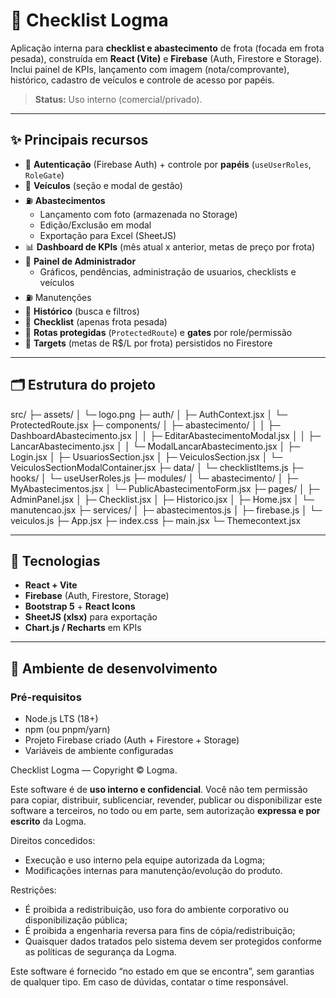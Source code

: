 # 🚚 Checklist Logma

Aplicação interna para **checklist e abastecimento** de frota (focada em frota pesada), construída em **React (Vite)** e **Firebase** (Auth, Firestore e Storage).  
Inclui painel de KPIs, lançamento com imagem (nota/comprovante), histórico, cadastro de veículos e controle de acesso por papéis.

> **Status:** Uso interno (comercial/privado).

---

## ✨ Principais recursos

- 🔐 **Autenticação** (Firebase Auth) + controle por **papéis** (`useUserRoles`, `RoleGate`)
- 🚛 **Veículos** (seção e modal de gestão)
- ⛽ **Abastecimentos**
  - Lançamento com foto (armazenada no Storage)
  - Edição/Exclusão em modal
  - Exportação para Excel (SheetJS)
- 📊 **Dashboard de KPIs** (mês atual x anterior, metas de preço por frota)
- 👮 **Painel de Administrador**
  - Gráficos, pendências, administração de usuarios, checklists e veículos
- ⛽ Manutenções
- 🧾 **Histórico** (busca e filtros)
- 📝 **Checklist** (apenas frota pesada)
- 👮 **Rotas protegidas** (`ProtectedRoute`) e **gates** por role/permissão
- 🎯 **Targets** (metas de R$/L por frota) persistidos no Firestore

---

## 🗂️ Estrutura do projeto

src/
├─ assets/
│ └─ logo.png
├─ auth/
│ ├─ AuthContext.jsx
│ └─ ProtectedRoute.jsx
├─ components/
│ ├─ abastecimento/
│ │ ├─ DashboardAbastecimento.jsx
│ │ ├─ EditarAbastecimentoModal.jsx
│ │ ├─ LancarAbastecimento.jsx
│ │ └─ ModalLancarAbastecimento.jsx
│ ├─ Login.jsx
│ ├─ UsuariosSection.jsx
│ ├─ VeiculosSection.jsx
│ └─ VeiculosSectionModalContainer.jsx
├─ data/
│ └─ checklistItems.js
├─ hooks/
│ └─ useUserRoles.js
├─ modules/
│ └─ abastecimento/
│ ├─ MyAbastecimentos.jsx
│ └─ PublicAbastecimentoForm.jsx
├─ pages/
│ ├─ AdminPanel.jsx
│ ├─ Checklist.jsx
│ ├─ Historico.jsx
│ ├─ Home.jsx
│ └─ manutencao.jsx
├─ services/
│ ├─ abastecimentos.js
│ ├─ firebase.js
│ └─ veiculos.js
├─ App.jsx
├─ index.css
├─ main.jsx
└─ Themecontext.jsx

---

## 🔧 Tecnologias

- **React + Vite**
- **Firebase** (Auth, Firestore, Storage)
- **Bootstrap 5** + **React Icons**
- **SheetJS (xlsx)** para exportação
- **Chart.js / Recharts** em KPIs

---

## 🚀 Ambiente de desenvolvimento

### Pré-requisitos
- Node.js LTS (18+)
- npm (ou pnpm/yarn)
- Projeto Firebase criado (Auth + Firestore + Storage)
- Variáveis de ambiente configuradas

Checklist Logma — Copyright © Logma.

Este software é de **uso interno e confidencial**. Você não tem permissão para copiar, distribuir, sublicenciar, revender, publicar ou disponibilizar este software a terceiros, no todo ou em parte, sem autorização **expressa e por escrito** da Logma.

Direitos concedidos:
- Execução e uso interno pela equipe autorizada da Logma;
- Modificações internas para manutenção/evolução do produto.

Restrições:
- É proibida a redistribuição, uso fora do ambiente corporativo ou disponibilização pública;
- É proibida a engenharia reversa para fins de cópia/redistribuição;
- Quaisquer dados tratados pelo sistema devem ser protegidos conforme as políticas de segurança da Logma.

Este software é fornecido “no estado em que se encontra”, sem garantias de qualquer tipo. Em caso de dúvidas, contatar o time responsável.

